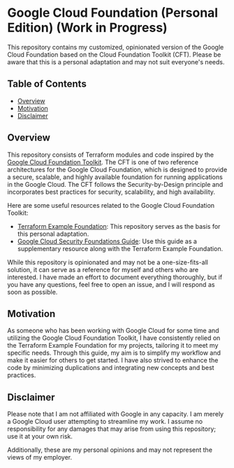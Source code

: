 # Google Cloud Foundation (Personal Edition) (Work in Progress)

This repository contains my customized, opinionated version of the Google Cloud Foundation based on the Cloud Foundation
Toolkit (CFT). Please be aware that this is a personal adaptation and may not suit everyone's needs.

## Table of Contents

<!-- START doctoc generated TOC please keep comment here to allow auto update -->
<!-- DON'T EDIT THIS SECTION, INSTEAD RE-RUN doctoc TO UPDATE -->
<!-- param::isNotitle::true:: -->

- [Overview](#overview)
- [Motivation](#motivation)
- [Disclaimer](#disclaimer)

<!-- END doctoc generated TOC please keep comment here to allow auto update -->

## Overview

This repository consists of Terraform modules and code inspired by
the [Google Cloud Foundation Toolkit](https://cloud.google.com/foundation-toolkit). The CFT is one
of two reference architectures for the Google Cloud Foundation, which is designed to provide a secure, scalable, and
highly available foundation for running applications in the Google Cloud. The CFT follows the Security-by-Design
principle and incorporates best practices for security, scalability, and high availability.

Here are some useful resources related to the Google Cloud Foundation Toolkit:

- [Terraform Example Foundation](https://github.com/terraform-google-modules/terraform-example-foundation): This
  repository serves as the basis for this personal adaptation.
- [Google Cloud Security Foundations Guide](https://services.google.com/fh/files/misc/google-cloud-security-foundations-guide.pdf):
  Use this guide as a supplementary resource along with the Terraform Example Foundation.

While this repository is opinionated and may not be a one-size-fits-all solution, it can serve as a reference for myself
and others who are interested. I have made an effort to document everything thoroughly, but if you have any questions,
feel free to open an issue, and I will respond as soon as possible.

## Motivation

As someone who has been working with Google Cloud for some time and utilizing the Google Cloud Foundation Toolkit, I
have consistently relied on the Terraform Example Foundation for my projects, tailoring it to meet my specific needs.
Through this guide, my aim is to simplify my workflow and make it easier for others to get started. I have also strived
to enhance the code by minimizing duplications and integrating new concepts and best practices.

## Disclaimer

Please note that I am not affiliated with Google in any capacity. I am merely a Google Cloud user attempting to
streamline my work. I assume no responsibility for any damages that may arise from using this repository; use it at your
own risk.

Additionally, these are my personal opinions and may not represent the views of my employer.
